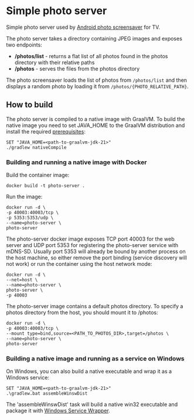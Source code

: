 # Simple photo server

Simple photo server used by [Android photo screensaver](https://github.com/pmarinova/android-photo-screensaver) for TV.

The photo server takes a directory containing JPEG images and exposes two endpoints:
- **/photos/list** - returns a flat list of all photos found in the photos directory with their relative paths
- **/photos** - serves the files from the photos directory

The photo screensaver loads the list of photos from `/photos/list` and then displays a random photo by loading it from `/photos/{PHOTO_RELATIVE_PATH}`.

## How to build

The photo server is compiled to a native image with GraalVM.
To build the native image you need to set JAVA_HOME to the GraalVM distribution and install the
required [prerequisites](https://www.graalvm.org/latest/reference-manual/native-image/#prerequisites):

```
SET "JAVA_HOME=<path-to-graalvm-jdk-21>"
./gradlew nativeCompile
```

### Building and running a native image with Docker

Build the container image:

```
docker build -t photo-server .
```

Run the image:

```
docker run -d \
-p 40003:40003/tcp \
-p 5353:5353/udp \
--name=photo-server \
photo-server
```

The photo-server docker image exposes TCP port 40003 for the web server and UDP port 5353 for registering the photo-server service with mDNS-SD.
Usually port 5353 will already be bound by another process on the host machine, so either remove the port binding (service discovery will not work)
or run the container using the host network mode:

```
docker run -d \
--net=host \
--name=photo-server \
photo-server \
-p 40003
```

The photo-server image contains a default photos directory. To specify a photos directory from the host, you should mount it to /photos:

```
docker run -d \
-p 40003:40003/tcp \
--mount type=bind,source=<PATH_TO_PHOTOS_DIR>,target=/photos \
--name=photo-server \
photo-server
```

### Building a native image and running as a service on Windows

On Windows, you can also build a native executable and wrap it as a Windows service:

```
SET "JAVA_HOME=<path-to-graalvm-jdk-21>"
.\gradlew.bat assembleWinswDist
```

The 'assembleWinswDist' task will build a native win32 executable 
and package it with [Windows Service Wrapper](https://github.com/winsw/winsw).